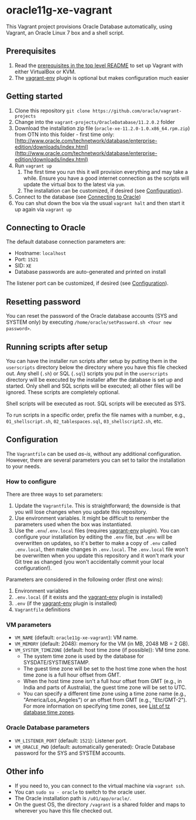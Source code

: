 # oracle11g-xe-vagrant

This Vagrant project provisions Oracle Database automatically, using Vagrant, an Oracle Linux 7 box and a shell script.

## Prerequisites

1. Read the [prerequisites in the top level README](../../README.md#prerequisites) to set up Vagrant with either VirtualBox or KVM.
2. The [vagrant-env](https://github.com/gosuri/vagrant-env) plugin is optional but
makes configuration much easier

## Getting started

1. Clone this repository `git clone https://github.com/oracle/vagrant-projects`
2. Change into the `vagrant-projects/OracleDatabase/11.2.0.2` folder
3. Download the installation zip file (`oracle-xe-11.2.0-1.0.x86_64.rpm.zip`) from OTN into this folder - first time only:
[http://www.oracle.com/technetwork/database/enterprise-edition/downloads/index.html](http://www.oracle.com/technetwork/database/enterprise-edition/downloads/index.html)
4. Run `vagrant up`
   1. The first time you run this it will provision everything and may take a while. Ensure you have a good internet connection as the scripts will update the virtual box to the latest via `yum`.
   2. The installation can be customized, if desired (see [Configuration](#configuration)).
5. Connect to the database (see [Connecting to Oracle](#connecting-to-oracle))
6. You can shut down the box via the usual `vagrant halt` and then start it up again via `vagrant up`

## Connecting to Oracle

The default database connection parameters are:

* Hostname: `localhost`
* Port: `1521`
* SID: `XE`
* Database passwords are auto-generated and printed on install

The listener port can be customized, if desired (see [Configuration](#configuration)).

## Resetting password

You can reset the password of the Oracle database accounts (SYS and SYSTEM only) by executing `/home/oracle/setPassword.sh <Your new password>`.

## Running scripts after setup

You can have the installer run scripts after setup by putting them in the `userscripts` directory below the directory where you have this file checked out. Any shell (`.sh`) or SQL (`.sql`) scripts you put in the `userscripts` directory will be executed by the installer after the database is set up and started. Only shell and SQL scripts will be executed; all other files will be ignored. These scripts are completely optional.

Shell scripts will be executed as root. SQL scripts will be executed as SYS.

To run scripts in a specific order, prefix the file names with a number, e.g., `01_shellscript.sh`, `02_tablespaces.sql`, `03_shellscript2.sh`, etc.

## Configuration

The `Vagrantfile` can be used _as-is_, without any additional configuration. However, there are several parameters you can set to tailor the installation to your needs.

### How to configure

There are three ways to set parameters:

1. Update the `Vagrantfile`. This is straightforward; the downside is that you will lose changes when you update this repository.
2. Use environment variables. It might be difficult to remember the parameters used when the box was instantiated.
3. Use the `.env`/`.env.local` files (requires
[vagrant-env](https://github.com/gosuri/vagrant-env) plugin). You can configure your installation by editing the `.env` file, but `.env` will be overwritten on updates, so it's better to make a copy of `.env` called `.env.local`, then make changes in `.env.local`. The `.env.local` file won't be overwritten when you update this repository and it won't mark your Git tree as changed (you won't accidentally commit your local configuration!).

Parameters are considered in the following order (first one wins):

1. Environment variables
2. `.env.local` (if it exists and the  [vagrant-env](https://github.com/gosuri/vagrant-env) plugin is installed)
3. `.env` (if the [vagrant-env](https://github.com/gosuri/vagrant-env) plugin is installed)
4. `Vagrantfile` definitions

### VM parameters

* `VM_NAME` (default: `oracle11g-xe-vagrant`): VM name.
* `VM_MEMORY` (default: 2048): memory for the VM (in MB, 2048 MB = 2 GB).
* `VM_SYSTEM_TIMEZONE` (default: host time zone (if possible)): VM time zone.
  * The system time zone is used by the database for SYSDATE/SYSTIMESTAMP.
  * The guest time zone will be set to the host time zone when the host time zone is a full hour offset from GMT.
  * When the host time zone isn't a full hour offset from GMT (e.g., in India and parts of Australia), the guest time zone will be set to UTC.
  * You can specify a different time zone using a time zone name (e.g., "America/Los_Angeles") or an offset from GMT (e.g., "Etc/GMT-2"). For more information on specifying time zones, see [List of tz database time zones](https://en.wikipedia.org/wiki/List_of_tz_database_time_zones).

### Oracle Database parameters

* `VM_LISTENER_PORT` (default: `1521`): Listener port.
* `VM_ORACLE_PWD` (default: automatically generated): Oracle Database password for the SYS and SYSTEM accounts.

## Other info

* If you need to, you can connect to the virtual machine via `vagrant ssh`.
* You can `sudo su - oracle` to switch to the oracle user.
* The Oracle installation path is `/u01/app/oracle/`.
* On the guest OS, the directory `/vagrant` is a shared folder and maps to wherever you have this file checked out.
